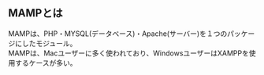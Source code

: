 ## MAMPとは

MAMPは、PHP・MYSQL(データベース)・Apache(サーバー)を１つのパッケージにしたモジュール。  
MAMPは、Macユーザーに多く使われており、WindowsユーザーはXAMPPを使用するケースが多い。
